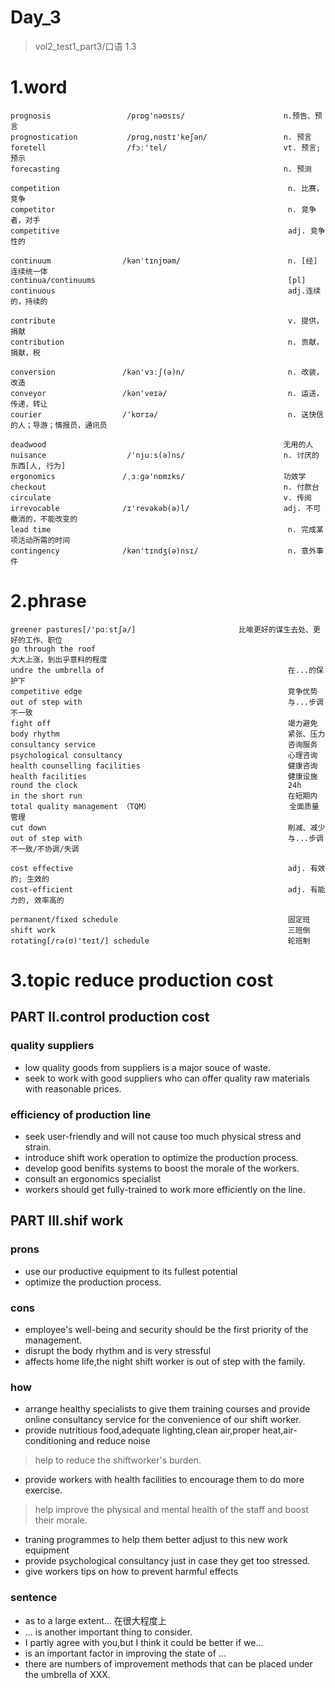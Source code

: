 # Day_3
> vol2_test1_part3/口语 1.3
# 1.word
    prognosis                 /prɒg'nəʊsɪs/                      n.预告、预言
    prognostication           /prɑɡ,nɑstɪ'keʃən/                 n. 预言
    foretell                  /fɔː'tel/                          vt. 预言;预示
    forecasting                                                  n. 预测

    competition                                                   n. 比赛，竞争
    competitor                                                    n. 竞争者，对手
    competitive                                                   adj. 竞争性的

    continuum                /kən'tɪnjʊəm/                        n. [经] 连续统一体
    continua/continuums                                           [pl]      
    continuous                                                    adj.连续的，持续的

    contribute                                                    v. 提供，捐献
    contribution                                                  n. 贡献，捐献，税

    conversion               /kən'vɜːʃ(ə)n/                       n. 改装，改造
    conveyor                 /kən'veɪə/                           n. 运送，传递，转让
    courier                  /'kʊrɪə/                             n. 送快信的人；导游；情报员，通讯员

    deadwood                                                     无用的人
    nuisance                  /'njuːs(ə)ns/                      n. 讨厌的东西[人, 行为]
    ergonomics               /ˌɜːgə'nɒmɪks/                      功效学
    checkout                                                     n. 付款台
    circulate                                                    v. 传阅
    irrevocable              /ɪ'revəkəb(ə)l/                     adj. 不可撤消的，不能改变的
    lead time                                                     n. 完成某项活动所需的时间
    contingency              /kən'tɪndʒ(ə)nsɪ/                    n. 意外事件

# 2.phrase
    greener pastures[/'pɑːstʃə/]                       比喻更好的谋生去处、更好的工作、职位
    go through the roof                                                  大大上涨，到出乎意料的程度
    undre the umbrella of                                         在...的保护下
    competitive edge                                              竞争优势
    out of step with                                              与...步调不一致
    fight off                                                     竭力避免
    body rhythm                                                   紧张、压力
    consultancy service                                           咨询服务
    psychological consultancy                                     心理咨询
    health counselling facilities                                 健康咨询
    health facilities                                             健康设施
    round the clock                                               24h
    in the short run                                              在短期内
    total quality management （TQM）                               全面质量管理
    cut down                                                      削减、减少
    out of step with                                              与...步调不一致/不协调/失调

    cost effective                                                adj. 有效的; 生效的        
    cost-efficient                                                adj. 有能力的, 效率高的       

    permanent/fixed schedule                                      固定班
    shift work                                                    三班倒
    rotating[/rə(ʊ)'teɪt/] schedule                               轮班制

# 3.topic reduce production cost
## PART II.control production cost
### quality suppliers
- low quality goods from suppliers is a major souce of waste.
- seek to work with good suppliers who can offer quality raw materials with reasonable prices.

### efficiency of production line
- seek user-friendly and will not cause too much physical stress and strain.
- introduce shift work operation to optimize the production process.
- develop good benifits systems to boost the morale of the workers.
- consult an ergonomics specialist 
- workers should get fully-trained to work more efficiently on the line.

## PART III.shif work
### prons
- use our productive equipment to its fullest potential
- optimize the production process.

### cons
- employee's well-being and security should be the first priority of the management.
- disrupt the body rhythm and is very stressful
- affects home life,the night shift worker is out of step with the family.

### how
- arrange healthy specialists to give them training courses and provide online
consultancy service for the convenience of our shift worker.
- provide nutritious food,adequate lighting,clean air,proper heat,air-conditioning and reduce noise
> help to reduce the shiftworker's burden.
- provide workers with health facilities to encourage them to do more exercise.
> help improve the physical and mental health of the staff and boost their morale.
- traning programmes to help them better adjust to this new work equipment
- provide psychological consultancy just in case they get too stressed.
- give workers tips on how to prevent harmful effects

### sentence
- as to a large extent... 在很大程度上
- ... is another important thing to consider.
- I partly agree with you,but I think it could be better if we...
- is an important factor in improving the state of ...
- there are numbers of improvement methods that can be placed under the umbrella of XXX.












